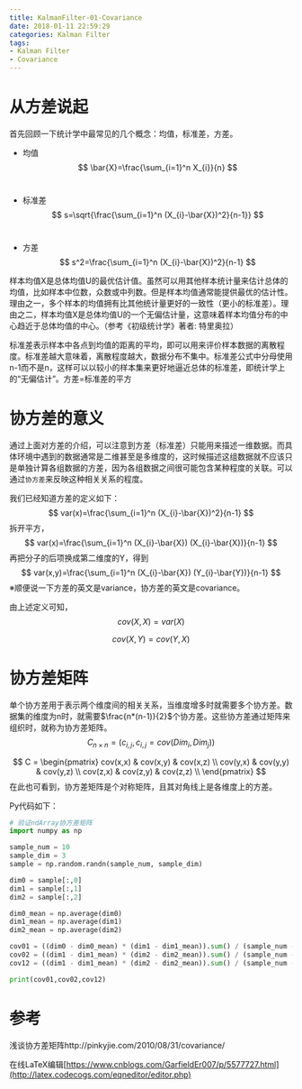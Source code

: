 ```yaml
---
title: KalmanFilter-01-Covariance
date: 2018-01-11 22:59:29
categories: Kalman Filter
tags:
- Kalman Filter
- Covariance
---
```


# 从方差说起

首先回顾一下统计学中最常见的几个概念：均值，标准差，方差。

- 均值
  $$
  \bar{X}=\frac{\sum_{i=1}^n  X_{i}}{n}
  $$
  ​

- 标准差
  $$
  s=\sqrt{\frac{\sum_{i=1}^n (X_{i}-\bar{X})^2}{n-1}}
  $$
  ​

- 方差
  $$
  s^2=\frac{\sum_{i=1}^n (X_{i}-\bar{X})^2}{n-1}
  $$





样本均值X是总体均值U的最优估计值。虽然可以用其他样本统计量来估计总体的均值，比如样本中位数，众数或中列数。但是样本均值通常能提供最优的估计性。理由之一，多个样本的均值拥有比其他统计量更好的一致性（更小的标准差）。理由之二，样本均值X是总体均值U的一个无偏估计量，这意味着样本均值分布的中心趋近于总体均值的中心。（参考《初级统计学》著者: 特里奥拉）

标准差表示样本中各点到均值的距离的平均，即可以用来评价样本数据的离散程度。标准差越大意味着，离散程度越大，数据分布不集中。标准差公式中分母使用n-1而不是n，这样可以以较小的样本集来更好地逼近总体的标准差，即统计学上的“无偏估计”。方差=标准差的平方

# 协方差的意义

通过上面对方差的介绍，可以注意到方差（标准差）只能用来描述一维数据。而具体环境中遇到的数据通常是二维甚至是多维度的，这时候描述这组数据就不应该只是单独计算各组数据的方差，因为各组数据之间很可能包含某种程度的关联。可以通过`协方差`来反映这种相关关系的程度。

我们已经知道方差的定义如下：
$$
var(x)=\frac{\sum_{i=1}^n (X_{i}-\bar{X})^2}{n-1}
$$
拆开平方，
$$
var(x)=\frac{\sum_{i=1}^n (X_{i}-\bar{X}) (X_{i}-\bar{X})}{n-1}
$$
再把分子的后项换成第二维度的Y，得到
$$
var(x,y)=\frac{\sum_{i=1}^n (X_{i}-\bar{X}) (Y_{i}-\bar{Y})}{n-1}
$$
※顺便说一下方差的英文是variance，协方差的英文是covariance。

 由上述定义可知，
$$
cov(X,X) = var(X)
$$

$$
cov(X,Y) = cov(Y,X)
$$

# 协方差矩阵

单个协方差用于表示两个维度间的相关关系，当维度增多时就需要多个协方差。数据集的维度为n时，就需要$\frac{n*(n-1)}{2}$个协方差。这些协方差通过矩阵来组织时，就称为协方差矩阵。
$$
C_{n\times n}=(c_{i,j},c_{i,j}=cov(Dim_{i},Dim_{j}))
$$

$$
C = 
\begin{pmatrix}
cov(x,x) & cov(x,y) & cov(x,z) \\
cov(y,x) & cov(y,y) & cov(y,z) \\
cov(z,x) & cov(z,y) & cov(z,z) \\
 \end{pmatrix}
$$
在此也可看到，协方差矩阵是个对称矩阵，且其对角线上是各维度上的方差。

Py代码如下：

```python
# 验证ndArray协方差矩阵
import numpy as np

sample_num = 10
sample_dim = 3
sample = np.random.randn(sample_num, sample_dim)

dim0 = sample[:,0]
dim1 = sample[:,1]
dim2 = sample[:,2]

dim0_mean = np.average(dim0)
dim1_mean = np.average(dim1)
dim2_mean = np.average(dim2)

cov01 = ((dim0 - dim0_mean) * (dim1 - dim1_mean)).sum() / (sample_num - 1)
cov02 = ((dim1 - dim1_mean) * (dim2 - dim2_mean)).sum() / (sample_num - 1)
cov12 = ((dim1 - dim1_mean) * (dim2 - dim2_mean)).sum() / (sample_num - 1)

print(cov01,cov02,cov12)
```

# 参考

浅谈协方差矩阵http://pinkyjie.com/2010/08/31/covariance/

在线LaTeX编辑[https://www.cnblogs.com/GarfieldEr007/p/5577727.html](http://latex.codecogs.com/eqneditor/editor.php)